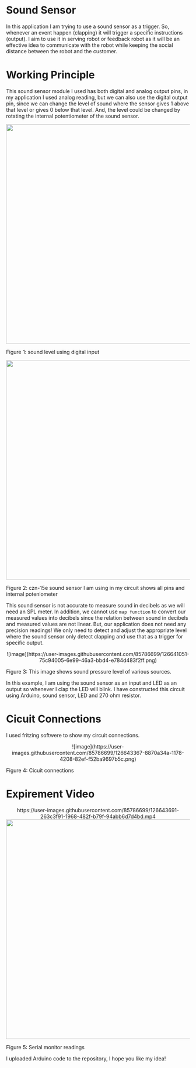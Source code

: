 # Sound Sensor


In this application I am trying to use a sound sensor as a trigger. So, whenever an event happen (clapping) it will trigger a specific instructions (output). I aim to use it in serving robot or feedback robot as it will be an effective idea to communicate with the robot while keeping the social distance between the robot and the customer.

# Working Principle


This sound sensor module I used has both digital and analog output pins, in my application I used analog reading, but we can also use the digital output pin, since we can change the level of sound where the sensor gives 1 above that level or gives 0 below that level. And, the level could be changed by rotating the internal potentiometer of the sound sensor.


<p align="center">
<img src="https://user-images.githubusercontent.com/85786699/126641372-fc0ef39b-80f8-4c1e-8e11-0ddf058959e8.png" width="600"></p>
Figure 1: sound level using digital input


  <p align="center">
<img src="https://user-images.githubusercontent.com/85786699/126641793-11810bc5-47c8-4163-bbab-8c669a4ab5af.png" width="600"></p>
Figure 2: czn-15e sound sensor I am using in my circuit shows all pins and internal poteniometer


This sound sensor is not accurate to measure sound in decibels as we will need an SPL meter. In addition, we cannot use `map function` to convert our measured values into decibels since the relation between sound in decibels and measured values are not linear. But, our application does not need any precision readings! We only need to detect and adjust the appropriate level where the sound sensor only detect clapping and use that as a trigger for specific output.


<p align="center">
![image](https://user-images.githubusercontent.com/85786699/126641051-75c94005-6e99-46a3-bbd4-e784d483f2ff.png)</p>

Figure 3: This image shows sound pressure level of various sources.


In this example, I am using the sound sensor as an input and LED as an output so whenever I clap the LED will blink. I have constructed this circuit using Arduino, sound sensor, LED and 270 ohm resistor. 



# Cicuit Connections

I used fritzing softwere to show my circuit connections.

<p align="center">
![image](https://user-images.githubusercontent.com/85786699/126643367-8870a34a-1178-4208-82ef-f52ba9697b5c.png)</p>

Figure 4: Cicuit connections



# Expirement Video

<p align="center">
https://user-images.githubusercontent.com/85786699/126643691-263c3f91-1968-482f-b79f-94abb6d7d4bd.mp4



<img src="https://user-images.githubusercontent.com/85786699/126645318-e6a28767-6401-4f91-986f-10aa6ee19578.png" width="600">
</p>
Figure 5: Serial monitor readings


I uploaded Arduino code to the repository, I hope you like my idea!
